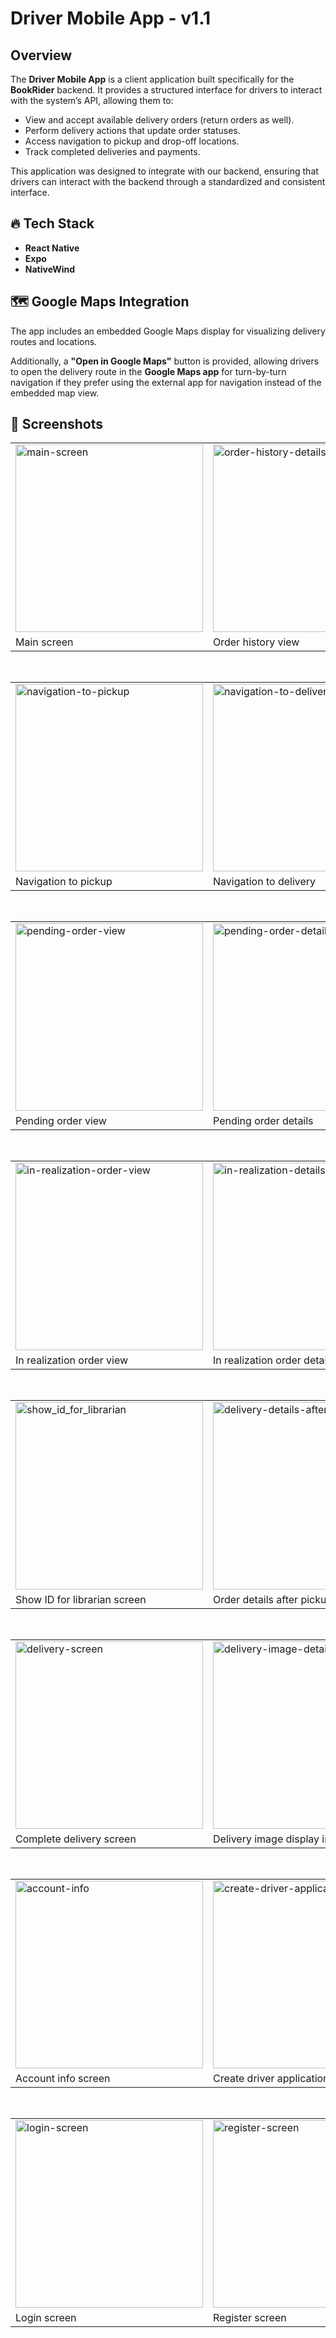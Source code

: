 # Driver Mobile App - v1.1

## Overview  

The **Driver Mobile App** is a client application built specifically for the **BookRider** backend. It provides a structured interface for drivers to interact with the system’s API, allowing them to:

- View and accept available delivery orders (return orders as well).
- Perform delivery actions that update order statuses.
- Access navigation to pickup and drop-off locations.
- Track completed deliveries and payments.

This application was designed to integrate with our backend, ensuring that drivers can interact with the backend through a standardized and consistent interface.

## 🔥 **Tech Stack**

- **React Native**
- **Expo**
- **NativeWind**

## 🗺️ **Google Maps Integration**  

The app includes an embedded Google Maps display for visualizing delivery routes and locations. 

Additionally, a **"Open in Google Maps"** button is provided, allowing drivers to open the delivery route in the **Google Maps app** for turn-by-turn navigation if they prefer using the external app for navigation instead of the embedded map view.  

## 📸 Screenshots

<table>
  <tr>
    <td><img src="docs/screenshots/main-screen.png" alt="main-screen" width="300"/></td>
    <td><img src="docs/screenshots/order-history-details.png" alt="order-history-details" width="300"/></td>
  </tr>
  <tr>
    <td>Main screen</td>
    <td>Order history view</td>
  </tr>
</table>

<br>

<table>
  <tr>
    <td><img src="docs/screenshots/navigation-to-pickup.png" alt="navigation-to-pickup" width="300"/></td>
    <td><img src="docs/screenshots/navigation-to-delivery.png" alt="navigation-to-delivery" width="300"/></td>
  </tr>
  <tr>
    <td>Navigation to pickup</td>
    <td>Navigation to delivery</td>
  </tr>
</table>

<br>

<table>
  <tr>
    <td><img src="docs/screenshots/pending-order-view.png" alt="pending-order-view" width="300"/></td>
    <td><img src="docs/screenshots/pending-order-details.png" alt="pending-order-details" width="300"/></td>
  </tr>
  <tr>
    <td>Pending order view</td>
    <td>Pending order details</td>
  </tr>
</table>

<br>

<table>
  <tr>
    <td><img src="docs/screenshots/in-realization-order-view.png" alt="in-realization-order-view" width="300"/></td>
    <td><img src="docs/screenshots/in-realization-details.png" alt="in-realization-details" width="300"/></td>
  </tr>
  <tr>
    <td>In realization order view</td>
    <td>In realization order details</td>
  </tr>
</table>

<br>

<table>
  <tr>
    <td><img src="docs/screenshots/show_id_for_librarian.png" alt="show_id_for_librarian" width="300"/></td>
    <td><img src="docs/screenshots/delivery-details-after-pickup.png" alt="delivery-details-after-pickup" width="300"/></td>
  </tr>
  <tr>
    <td>Show ID for librarian screen</td>
    <td>Order details after pickup</td>
  </tr>
</table>

<br>

<table>
  <tr>
    <td><img src="docs/screenshots/delivery-screen.png" alt="delivery-screen" width="300"/></td>
    <td><img src="docs/screenshots/delivery-image-details.png" alt="delivery-image-details" width="300"/></td>
  </tr>
  <tr>
    <td>Complete delivery screen</td>
    <td>Delivery image display in order history</td>
  </tr>
</table>

<br>

<table>
  <tr>
    <td><img src="docs/screenshots/account-info.png" alt="account-info" width="300"/></td>
    <td><img src="docs/screenshots/create-driver-application.png" alt="create-driver-application" width="300"/></td>
  </tr>
  <tr>
    <td>Account info screen</td>
    <td>Create driver application view</td>
  </tr>
</table>

<br>

<table>
  <tr>
    <td><img src="docs/screenshots/login-screen.png" alt="login-screen" width="300"/></td>
    <td><img src="docs/screenshots/register-screen.png" alt="register-screen" width="300"/></td>
  </tr>
  <tr>
    <td>Login screen</td>
    <td>Register screen</td>
  </tr>
</table>
